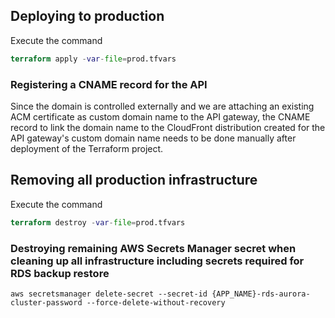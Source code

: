 ## Deploying to production

Execute the command

```tf
terraform apply -var-file=prod.tfvars
```

### Registering a CNAME record for the API

Since the domain is controlled externally and we are attaching an existing ACM certificate as custom domain name to the API gateway, the CNAME record to link the domain name to the CloudFront distribution created for the API gateway's custom domain name needs to be done manually after deployment of the Terraform project.

## Removing all production infrastructure

Execute the command

```tf
terraform destroy -var-file=prod.tfvars
```

### Destroying remaining AWS Secrets Manager secret when cleaning up all infrastructure including secrets required for RDS backup restore

```
aws secretsmanager delete-secret --secret-id {APP_NAME}-rds-aurora-cluster-password --force-delete-without-recovery
```
